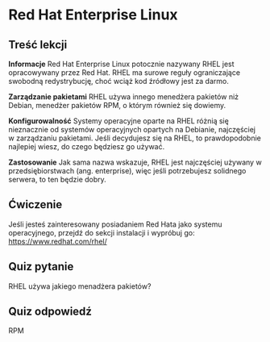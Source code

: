 # Red Hat Enterprise Linux

## Treść lekcji

<b>Informacje</b>
Red Hat Enterprise Linux potocznie nazywany RHEL jest opracowywany przez Red Hat. RHEL ma surowe reguły ograniczające swobodną redystrybucję, choć wciąż kod źródłowy jest za darmo.

<b>Zarządzanie pakietami</b>
RHEL używa innego menedżera pakietów niż Debian, menedżer pakietów RPM, o którym również się dowiemy.

<b>Konfigurowalność</b>
Systemy operacyjne oparte na RHEL różnią się nieznacznie od systemów operacyjnych opartych na Debianie, najczęściej w zarządzaniu pakietami. Jeśli decydujesz się na RHEL, to prawdopodobnie najlepiej wiesz, do czego będziesz go używać.

<b>Zastosowanie</b>
Jak sama nazwa wskazuje, RHEL jest najczęściej używany w przedsiębiorstwach (ang. enterprise), więc jeśli potrzebujesz solidnego serwera, to ten będzie dobry.

## Ćwiczenie

Jeśli jesteś zainteresowany posiadaniem Red Hata jako systemu operacyjnego, przejdź do sekcji instalacji i wypróbuj go: <a href='http://www.redhat.com/en/technologies/linux-platforms/enterprise-linux/'>https://www.redhat.com/rhel/</a>

## Quiz pytanie

RHEL używa jakiego menadżera pakietów?

## Quiz odpowiedź

RPM
